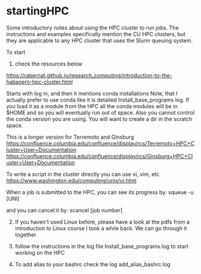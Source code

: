 # startingHPC

Some introductory notes about using the HPC cluster to run jobs. The instructions and examples specifically mention the CU HPC clusters, but they are applicable to any HPC cluster that uses the Slurm queuing system.

To start
1) check the resources below

https://rabernat.github.io/research_computing/introduction-to-the-habanero-hpc-cluster.html

Starts with log in, and then it mentions conda installations
Note, that I actually prefer to use conda like it is detailed Install_base_programs log.
If you load it as a module from the HPC all the conda modules will be in $HOME and so you will eventually run out of space. Also you cannot control the conda version you are using.
You will want to create a dir in the scratch space.

This is a longer version for Terremoto and Ginsburg
https://confluence.columbia.edu/confluence/display/rcs/Terremoto+HPC+Cluster+User+Documentation
https://confluence.columbia.edu/confluence/display/rcs/Ginsburg+HPC+Cluster+User+Documentation

To write a script in the cluster directly you can use vi, vim, etc
https://www.washington.edu/computing/unix/vi.html

When a job is submitted to the HPC, you can see its progress by:
squeue -u [UNI]

and you can cancel it by:
scancel [job number]

2) If you haven't used Linux before, please have a look at the pdfs from a introduction to Linux course I took a while back. We can go through it together

3) follow the instructions in the log file Install_base_programs.log to start working on the HPC

4) To add alias to your bashrc check the log add_alias_bashrc.log

